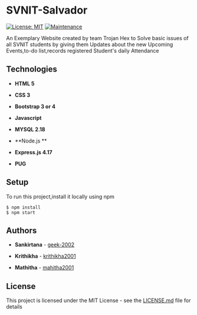 # SVNIT-Salvador

[![License: MIT](https://img.shields.io/badge/License-MIT-yellow.svg)](https://opensource.org/licenses/MIT)
[![Maintenance](https://img.shields.io/badge/Maintained%3F-yes-green.svg)](https://GitHub.com/Naereen/StrapDown.js/graphs/commit-activity)

An Exemplary Website created by team Trojan Hex to Solve basic issues of all SVNIT students by giving them Updates about the new Upcoming Events,to-do list,records registered Student's daily Attendance

## Technologies
* **HTML 5**

* **CSS 3**

* **Bootstrap 3 or 4**

* **Javascript**

* **MYSQL 2.18**

* **Node.js **

* **Express.js 4.17**

* **PUG**


## Setup

To run this project,install it locally using npm

```
$ npm install
$ npm start
```
## Authors

* **Sankirtana**  - [geek-2002](https://github.com/geek-2002)

* **Krithikha**   - [krithikha2001](https://github.com/krithikha2001)

* **Mathitha**   - [mahitha2001](https://github.com/mahitha2001)


## License

This project is licensed under the MIT License - see the [LICENSE.md](LICENSE.md) file for details

